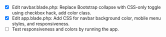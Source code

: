 - [x] Edit navbar.blade.php: Replace Bootstrap collapse with CSS-only toggle using checkbox hack, add color class.
- [x] Edit app.blade.php: Add CSS for navbar background color, mobile menu styles, and responsiveness.
- [ ] Test responsiveness and colors by running the app.

